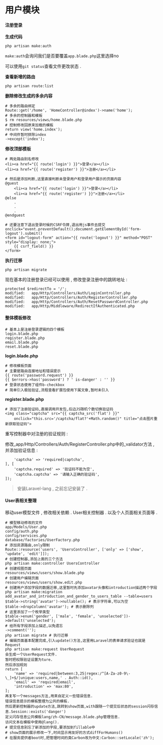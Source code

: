 # 用户模块

#### 注册登录

**生成代码**

```
php artisan make:auth
```

`make:auth`会询问我们是否要覆盖`app.blade.php`这里选择no

可以使用`git status`查看文件更改状态 .

**查看新增的路由**

```
php artisan route:list
```

**删除修改生成的多余内容**

```
# 多余的路由绑定
Route::get('/home', 'HomeController@index')->name('home');
# 多余的控制器和模板
$ rm resources/views/home.blade.php
# 控制修改回原来加载的模板
return view('home.index');
# 中间件暂时排除index
->except('index');
```

**修改顶部模板**

```
# 两处路由别名修改
<li><a href="{{ route('login') }}">登录</a></li>
<li><a href="{{ route('register') }}">注册</a></li>

# 然后是添加判断,这里直接判断未登录用户和登录用户展示的页面内容
@guest
    <li><a href="{{ route('login') }}">登录</a></li>
    <li><a href="{{ route('register') }}">注册</a></li>
@else
    .
    .
    .
@endguest

# 还要注意下退出登录时候的CSRF令牌,退出用js事件去提交
onclick="event.preventDefault();document.getElementById('form-logout').submit()
<form id="logout-form" action="{{ route('logout') }}" method="POST" style="display: none;">
    {{ csrf_field() }}
</form>
```

**执行迁移**

```
php artisan migrate
```

现在基本的注册登录已经可以使用 , 修改登录注册中的跳转地址 :

```
protected $redirectTo = '/';
modified:   app/Http/Controllers/Auth/LoginController.php
modified:   app/Http/Controllers/Auth/RegisterController.php
modified:   app/Http/Controllers/Auth/ResetPasswordController.php
modified:   app/Http/Middleware/RedirectIfAuthenticated.php
```

#### **整体模板修改**

```
# 基本上是注册登录逻辑的四个模板
login.blade.php
register.blade.php
email.blade.php
reset.blade.php
```

**login.blade.php**

```
# 修改模板页面
# 主要是路由连接地址和错误提示
{{ route('password.request') }}
{{ $errors->has('password') ? ' is-danger' : '' }}
# 登录状态使用了组件b-checkbox
# 简单引入极验验证,流程查看扩展包使用下属文章,暂时未引入
```

**register.blade.php**

```
# 添加了注册验证码,直接调用开发包,后边JS随机个数切换验证码
<img class="captcha" src="{{ captcha_src('flat') }}" 
    onclick="this.src='/captcha/flat?'+Math.random()" title="点击图片重新获取验证码">
```

重写控制器中对注册的验证规则 :

修改\_app/Http/Controllers/Auth/RegisterController.php中的\_validator方法 , 并添加验证信息 :

```
    'captcha' => 'required|captcha',
], [
    'captcha.required' => '验证码不能为空',
    'captcha.captcha' => '请输入正确的验证码',
]);
```

> 安装Laravel-lang , 之前忘记安装了 .

#### User表相关整理

移动user模型文件 , 修改相关依赖 . User相关控制器 . 以及个人页面相关页面等 .

```
# 模型移动修改的文件
app/Models/User.php
config/auth.php
config/services.php
database/factories/UserFactory.php
# 添加资源路由,only限制
Route::resource('users', 'UsersController', ['only' => ['show', 'update', 'edit']]);
# 创建控制器,添加上面的三个方法
php artisan make:controller UsersController
# 创建视图页面
resources/views/users/show.blade.php
# 创建用户编辑页面
resources/views/users/show.edit.php
# 创建用户添加字段的数据迁移,这里暂时先添加avatar头像和introduction描述两个字段
php artisan make:migration add_avatar_and_introduction_and_gender_to_users_table --table=users
$table->string('avatar')->nullable(); # 表示字符串,可以为空
$table->dropColumn('avatar'); # 表示删除列
# 这里添加了一个枚举类型
$table->enum('gender', ['male', 'female', 'unselected'])->default('unselected');
# 给所有字段添加上描述,以免遗忘
->comment('');
php artisan migrate # 执行迁移
# 编辑页面基本配置完成,引入update()方法,这里用Laravel的表单请求验证也就是Request
php artisan make:request UserRequest
会生成一个UserRequest文件.
暂时把权限验证设置为ture.
然后添加规则
return [
    'name' => 'required|between:3,25|regex:/^[A-Za-z0-9\-\_]+$/|unique:users,name,' . Auth::id(),
    'email' => 'required|email',
    'introduction' => 'max:80',
];
再复写一个messages方法,用来自定义一些错误信息.
错误信息提示的模板整理为公共的模板.
然后更新控制器的update方法,跳转到show页面,with跟随一个提交后状态的session闪存信息.Session::exists('danger')
定义闪存信息公共模板lang/zh-CN/message.blade.php管理信息.
访问文本在模板中使用@lang().
# 提交信息别忘了新添加的字段,要添加到fillable中
# show页面的展示修改一下,时间显示用友好的方式diffForHumans()
# 在服务提供者boot时,把管理时间的类Carbon改为中文:Carbon::setLocale('zh');
```



